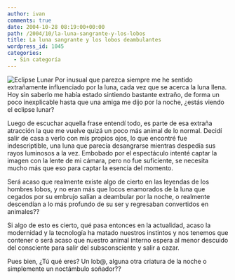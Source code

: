 ```yaml
---
author: ivan
comments: true
date: 2004-10-28 08:19:00+00:00
path: /2004/10/la-luna-sangrante-y-los-lobos
title: La luna sangrante y los lobos deambulantes
wordpress_id: 1045
categories:
  - Sin categoría
---
```


![Eclipse Lunar](https://amautacorp.com/staff/e-van/pictures/luna_roja.jpg) Por inusual que parezca siempre me he sentido extrañamente influenciado por la luna, cada vez que se acerca la luna llena. Hoy sin saberlo me había estado sintiendo bastante extraño, de forma un poco inexplicable hasta que una amiga me dijo por la noche, ¿estás viendo el eclipse lunar?

Luego de escuchar aquella frase entendí todo, es parte de esa extraña atracción la que me vuelve quizá un poco más animal de lo normal. Decidí salir de casa a verlo con mis propios ojos, lo que encontré fue indescriptible, una luna que parecía desangrarse mientras despedía sus rayos luminosos a la vez. Embobado por el espectáculo intenté captar la imagen con la lente de mi cámara, pero no fue suficiente, se necesita mucho más que eso para captar la esencia del momento.

Será acaso que realmente existe algo de cierto en las leyendas de los hombres lobos, y no eran más que locos enamorados de la luna que cegados por su embrujo salían a deambular por la noche, o realmente descendían a lo más profundo de su ser y regresaban convertidos en animales??

Si algo de esto es cierto, qué pasa entonces en la actualidad, acaso la modernidad y la tecnología ha matado nuestros instintos y nos tenemos que contener o será acaso que nuestro animal interno espera al menor descuido del consciente para salir del subsconsciente y salir a cazar.

Pues bien, ¿Tú qué eres? Un lob@, alguna otra criatura de la noche o simplemente un noctámbulo soñador??

